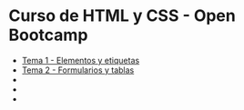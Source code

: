 # Curso de HTML y CSS - Open Bootcamp

* [Tema 1 - Elementos y etiquetas](1_Elementos_y_Etiquetas)
* [Tema 2 - Formularios y tablas](2_Formularios_y_Tablas)
* []()
* []()
* []()